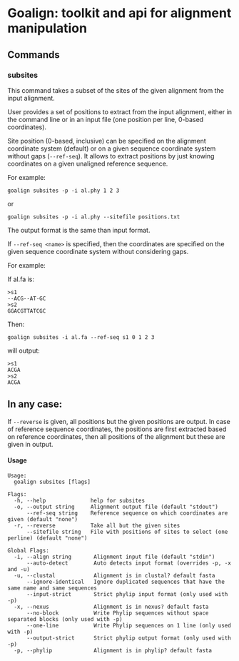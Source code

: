 # Goalign: toolkit and api for alignment manipulation

## Commands

### subsites
This command takes a subset of the sites of the given alignment from the input alignment.

User provides a set of positions to extract from the input alignment, either in the command line or in an input file (one position per line, 0-based coordinates).

Site position (0-based, inclusive) can be specified on the alignment coordinate system (default) 
or on a given sequence coordinate system without gaps (`--ref-seq`). It allows 
to extract positions by just knowing coordinates on a given unaligned reference sequence.

For example:
```
goalign subsites -p -i al.phy 1 2 3
```

or

```
goalign subsites -p -i al.phy --sitefile positions.txt
```


The output format is the same than input format.

If `--ref-seq <name>` is specified, then the coordinates are specified on the given sequence
coordinate system without considering gaps.

For example:

If al.fa is:
```
>s1
--ACG--AT-GC
>s2
GGACGTTATCGC
```

Then:
```
goalign subsites -i al.fa --ref-seq s1 0 1 2 3
````

will output:

```
>s1
ACGA
>s2
ACGA
```

In any case:
------------

If `--reverse` is given, all positions but the given positions are output. In case of reference sequence coordinates, the positions are first extracted based on reference coordinates, then all positions of the alignment but these are given in output.


#### Usage
```
Usage:
  goalign subsites [flags]

Flags:
  -h, --help              help for subsites
  -o, --output string     Alignment output file (default "stdout")
      --ref-seq string    Reference sequence on which coordinates are given (default "none")
  -r, --reverse           Take all but the given sites
      --sitefile string   File with positions of sites to select (one perline) (default "none")

Global Flags:
  -i, --align string       Alignment input file (default "stdin")
      --auto-detect        Auto detects input format (overrides -p, -x and -u)
  -u, --clustal            Alignment is in clustal? default fasta
      --ignore-identical   Ignore duplicated sequences that have the same name and same sequences
      --input-strict       Strict phylip input format (only used with -p)
  -x, --nexus              Alignment is in nexus? default fasta
      --no-block           Write Phylip sequences without space separated blocks (only used with -p)
      --one-line           Write Phylip sequences on 1 line (only used with -p)
      --output-strict      Strict phylip output format (only used with -p)
  -p, --phylip             Alignment is in phylip? default fasta
```


